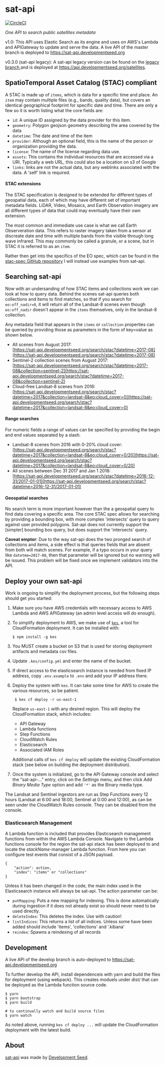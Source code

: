 # sat-api 

[![CircleCI](https://circleci.com/gh/sat-utils/sat-api.svg?style=svg)](https://circleci.com/gh/sat-utils/sat-api)

*One API to search public satellites metadata*

v1.0: This API uses Elastic Search as its engine and uses on AWS's Lambda and APIGateway to update and serve the data. A live API of the master branch is deployed to https://sat-api.developmentseed.org

v0.3.0 (sat-api legacy): A sat-api legacy version can be found on the [legacy branch ](https://github.com/sat-utils/sat-api/tree/legacy) and is deployed at https://api.developmentseed.org/satellites.

## SpatioTemporal Asset Catalog (STAC) compliant

A STAC is made up of `items`, which is data for a specific time and place. An `item` may contain multiple files (e.g., bands, quality data), but covers an identical geographical footprint for specific date and time. There are only a few so it is worth listing what the core fields are:

- `id`: A unique ID assigned by the data provider for this item.
- `geometry`: Polygon geojson geometry describing the area covered by the data
- `datetime`: The date and time of the item
- `provider`: Although an optional field, this is the name of the person or organization providing the data.
- `license`: The name of the license regarding data use.
- `assets`: This contains the individual resources that are accessed via a URI. Typically a web URL, this could also be a location on s3 of Google
- `links`: links are not the actual data, but any weblinks associated with the data. A 'self' link is required.

#### STAC extensions

The STAC specification is designed to be extended for different types of geospatial data, each of which may have different set of important metadata fields. LiDAR, Video, Mosaics, and Earth Observation imagery are all different types of data that could may eventually have their own extension.

The most common and immediate use case is what we call Earth Observeration data. This refers to raster imagery taken from a sensor at discreate date and time with multiple bands from the visible through long wave infrared. This may commonly be called a granule, or a scene, but in STAC it is referred to as an `item`.

Rather then get into the specifics of the EO spec, which can be found in the [stac-spec GitHub repository](https://github.com/radiantearth/stac-spec/blob/master/extensions/stac-eo-spec.md) I will instead use examples from sat-api.


## Searching sat-api

Now with an undersanding of how STAC items and collections work we can look at how to query data. Behind the scenes sat-api queries both collections and items to find matches, so that if you search for `eo:off_nadir=0`, it will return all of the Landsat-8 scenes even though `eo:off_nadir` doesn't appear in the `items` themselves, only in the landsat-8 collection.

Any metadata field that appears in the `items` or `collection` properties can be queried by providing those as parameters in the form of key=value as shown below.

- All scenes from August 2017:   
[https://sat-api.developmentseed.org/search/stac?datetime=2017-08](https://sat-api.developmentseed.org/search/stac?datetime=2017-08)
- Sentinel-2 collection scenes from August 2017:  
[https://sat-api.developmentseed.org/search/stac?datetime=2017-08&collection=sentinel-2](https://sat-api.developmentseed.org/search/stac?datetime=2017-08&collection=sentinel-2)
- Cloud-free Landsat-8 scenes from 2016:  
[https://sat-api.developmentseed.org/search/stac?datetime=2017&collection=landsat-8&eo:cloud_cover=0](https://sat-api.developmentseed.org/search/stac?datetime=2017&collection=landsat-8&eo:cloud_cover=0)

#### Range searches

For numeric fields a range of values can be specified by providing the begin and end values separated by a slash. 

- Landsat-8 scenes from 2016 with 0-20% cloud cover:  
[https://sat-api.developmentseed.org/search/stac?datetime=2017&collection=landsat-8&eo:cloud_cover=0/20](https://sat-api.developmentseed.org/search/stac?datetime=2017&collection=landsat-8&eo:cloud_cover=0/20)
- All scenes between Dec 31 2017 and Jan 1 2018:  
[https://sat-api.developmentseed.org/search/stac?datetime=2016-12-31/2017-01-01](https://sat-api.developmentseed.org/search/stac?datetime=2016-12-31/2017-01-01)

#### Geospatial searches

No search term is more important however than the a geospatial query to find data covering a specific area. The core STAC spec allows for searching by providing a bounding box, with more complex 'intersects' query to query against user provided polygons. Sat-api does not currently support the [simpler] bounding box query, but does support the 'intersects' query.

**Caveat emptor**: Due to the way sat-api does the two pronged search of collections and items, a side effect is that queries fields that are absent from both will match scenes. For example, if a typo occurs in your query like `datetme=2017-08`, then that parameter will be ignored but no warning will be issued. This problem will be fixed once we implement validators into the API.

## Deploy your own sat-api

Work is ongoing to simplify the deployment process, but the following steps should get you started:

1. Make sure you have AWS credentials with necessary access to AWS Lambda and AWS APIGateway (an admin level access will do enough).

2. To simplify deployment to AWS, we make use of [`kes`](http://devseed.com/kes/), a tool for CloudFormation deployment. It can be installed with:

       $ npm install -g kes

3. You MUST create a bucket on S3 that is used for storing deployment artifacts and metadata csv files.

4. Update `.kes/config.yml` and enter the name of the bucket.

5. If direct access to the elasticsearch instance is needed from fixed IP address, copy `.env.example` to `.env` and add your IP address there.

6. Deploy the system with `kes`. It can take some time for AWS to create the various resources, so be patient.

        $ kes cf deploy -r us-east-1
    
    Replace `us-east-1` with any desired region. This will deploy the CloudFormation stack, which includes:

    * API Gateway
    * Lambda functions
    * Step Functions
    * CloudWatch Rules
    * Elasticsearch
    * Associated IAM Roles

    Additional calls of `kes cf deploy` will update the existing CloudFormation stack (see below on building the deployment distribution).

7. Once the system is initialized, go to the API Gateway console and select the "sat-api-..." entry, click on the _Settings_ menu, and then click _Add Binary Media Type_ option and add `'*'` as the Binary media type.

The Landsat and Sentinel ingestors are run as Step Functions every 12 hours (Landsat at 6:00 and 18:00, Sentinel at 0:00 and 12:00), as can be seen under the CloudWatch Rules console. They can be disabled from the console.

### Elasticsearch Management

A Lambda function is included that provides Elasticsearch management functions from within the AWS Lambda Console. Navigate to the Lambda functions console for the region the sat-api stack has been deployed to and locate the *stackName*-manager Lambda function. From here you can configure test events that consist of a JSON payload.

```
{
    "action": action,
    "index": "items" or "collections"
}
```

Unless it has been changed in the code, the main index used in the Elasticsearch instance will always be sat-api. The action parameter can be:

- `putMapping`: Puts a new mapping for indexing. This is done automatically during ingestion if it does not already exist so should never need to be used directly.
- `deleteIndex`: This deletes the index. Use with caution!
- `listIndices`: This returns a list of all indices. Unless some have been added should include 'items', 'collections' and '.kibana'
- `reindex`: Spawns a reindexing of all records

## Development

A live API of the develop branch is auto-deployed to https://sat-api.developmentseed.org

To further develop the API, install dependenceis with yarn and build the files for deployment (using webpack). This creates moduels under dist/ that can be deployed as the Lambda function source code.

    $ yarn
    $ yarn bootstrap
    $ yarn build

    # to continually watch and build source files
    $ yarn watch

As noted above, running `kes cf deploy ...` will update the CloudFormation deployment with the latest build.

## About

[sat-api](http://github.com/sat-utils/sat-api.git) was made by [Development Seed](http://developmentseed.org).
